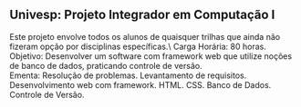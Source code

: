 ## Univesp: Projeto Integrador em Computação I
Este projeto envolve todos os alunos de quaisquer trilhas que ainda não fizeram
opção por disciplinas específicas.\ 
Carga Horária: 80 horas.\
Objetivo: Desenvolver um software com framework web que utilize noções de banco de
dados, praticando controle de versão.\
Ementa: Resolução de problemas. Levantamento de requisitos. Desenvolvimento web
com framework. HTML. CSS. Banco de Dados. Controle de Versão.
